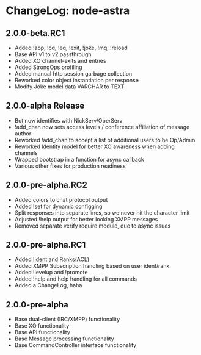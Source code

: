 # ChangeLog: node-astra

## 2.0.0-beta.RC1
* Added !aop, !cq, !eq, !exit, !joke, !mq, !reload
* Base API v1 to v2 passthrough
* Added XO channel-exits and entries
* Added StrongOps profiling
* Added manual http session garbage collection
* Reworked color object instantiation per response
* Modify Joke model data VARCHAR to TEXT

## 2.0.0-alpha Release
* Bot now identifies with NickServ/OperServ
* !add_chan now sets access levels / conference affiliation of message author
* Reworked !add_chan to accept a list of additional users to be Op/Admin
* Reworked Identity model for better XO awareness when adding channels
* Wrapped bootstrap in a function for async callback
* Various other fixes for production readiness

## 2.0.0-pre-alpha.RC2
* Added colors to chat protocol output
* Added !set for dynamic configging
* Split responses into separate lines, so we never hit the character limit
* Adjusted !help output for better looking XMPP messages
* Removed separate verify require module, due to async issues

## 2.0.0-pre-alpha.RC1
* Added !ident and Ranks(ACL)
* Added XMPP Subscription handling based on user ident/rank
* Added !levelup and !promote
* Added !help and help handling for all commands
* Added a ChangeLog, haha

## 2.0.0-pre-alpha
* Base dual-client (IRC/XMPP) functionality
* Base XO functionality
* Base API functionality
* Base Message processing functionality
* Base CommandController interface functionality
